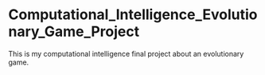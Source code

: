# Computational_Intelligence_Evolutionary_Game_Project
This is my computational intelligence final project about an evolutionary game.
